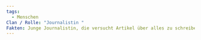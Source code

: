 ```yaml
---
tags:
  - Menschen
Clan / Rolle: "Journalistin "
Fakten: Junge Journalistin, die versucht Artikel über alles zu schreiben, was mit alternativem Leben und Okkultem zu tun hat.
---
```

